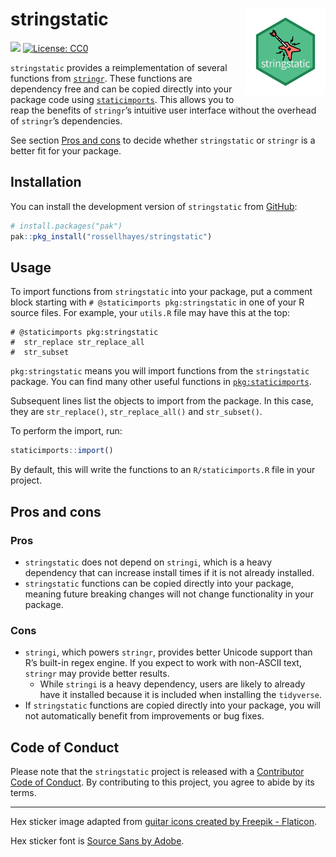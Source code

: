 
<!-- README.md is generated from README.Rmd. Please edit that file -->

# stringstatic <img src="man/figures/logo.png?raw=TRUE" align="right" height="138" />

<!-- badges: start -->

[![](https://img.shields.io/badge/lifecycle-experimental-orange.svg)](https://lifecycle.r-lib.org/articles/stages.html#experimental)
[![License:
CC0](https://img.shields.io/badge/license-CC0-brightgreen.svg)](https://creativecommons.org/publicdomain/zero/1.0/)
<!-- badges: end -->

`stringstatic` provides a reimplementation of several functions from
[`stringr`](https://stringr.tidyverse.org/). These functions are
dependency free and can be copied directly into your package code using
[`staticimports`](https://github.com/wch/staticimports). This allows you
to reap the benefits of `stringr`’s intuitive user interface without the
overhead of `stringr`’s dependencies.

See section [Pros and cons](#pros-and-cons) to decide whether
`stringstatic` or `stringr` is a better fit for your package.

## Installation

You can install the development version of `stringstatic` from
[GitHub](https://github.com/rossellhayes/stringstatic):

``` r
# install.packages("pak")
pak::pkg_install("rossellhayes/stringstatic")
```

## Usage

To import functions from `stringstatic` into your package, put a comment
block starting with `# @staticimports pkg:stringstatic` in one of your R
source files. For example, your `utils.R` file may have this at the top:

    # @staticimports pkg:stringstatic
    #  str_replace str_replace_all
    #  str_subset

`pkg:stringstatic` means you will import functions from the
`stringstatic` package. You can find many other useful functions in
[`pkg:staticimports`](https://github.com/wch/staticimports).

Subsequent lines list the objects to import from the package. In this
case, they are `str_replace()`, `str_replace_all()` and `str_subset()`.

To perform the import, run:

``` r
staticimports::import()
```

By default, this will write the functions to an `R/staticimports.R` file
in your project.

## Pros and cons

### Pros

-   `stringstatic` does not depend on `stringi`, which is a heavy
    dependency that can increase install times if it is not already
    installed.
-   `stringstatic` functions can be copied directly into your package,
    meaning future breaking changes will not change functionality in
    your package.

### Cons

-   `stringi`, which powers `stringr`, provides better Unicode support
    than R’s built-in regex engine. If you expect to work with non-ASCII
    text, `stringr` may provide better results.
    -   While `stringi` is a heavy dependency, users are likely to
        already have it installed because it is included when installing
        the `tidyverse`.
-   If `stringstatic` functions are copied directly into your package,
    you will not automatically benefit from improvements or bug fixes.

## Code of Conduct

Please note that the `stringstatic` project is released with a
[Contributor Code of
Conduct](https://contributor-covenant.org/version/2/1/CODE_OF_CONDUCT.html).
By contributing to this project, you agree to abide by its terms.

------------------------------------------------------------------------

Hex sticker image adapted from
<a href="https://www.flaticon.com/free-icons/guitar" title="guitar icons">guitar
icons created by Freepik - Flaticon</a>.

Hex sticker font is [Source Sans by
Adobe](https://github.com/adobe-fonts/source-sans).
